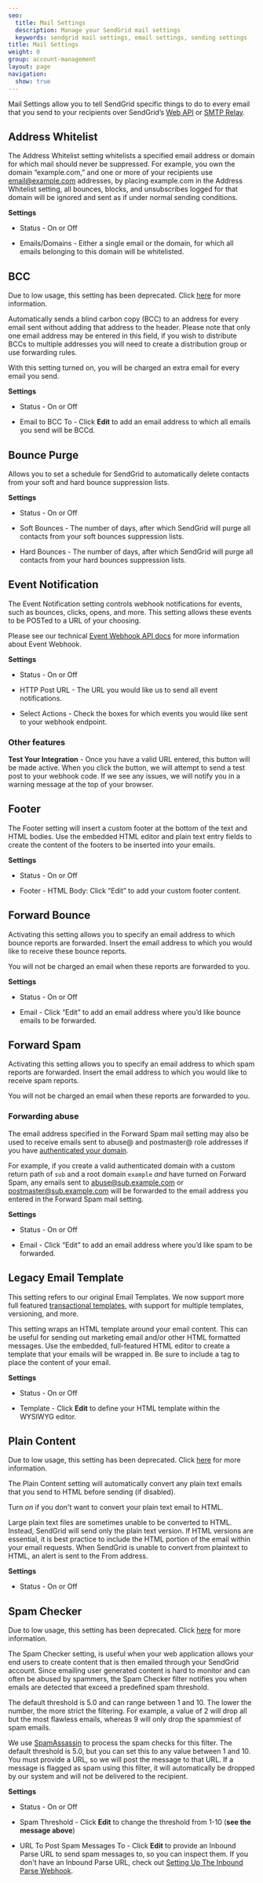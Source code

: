```yaml
---
seo:
  title: Mail Settings
  description: Manage your SendGrid mail settings
  keywords: sendgrid mail settings, email settings, sending settings
title: Mail Settings
weight: 0
group: account-management
layout: page
navigation:
  show: true
---
```


Mail Settings allow you to tell SendGrid specific things to do to every email that you send to your recipients over SendGrid’s [Web API]({{root_url}}/api-reference/) or [SMTP Relay]({{root_url}}/glossary/smtp-relay/).

## Address Whitelist

The Address Whitelist setting whitelists a specified email address or domain for which mail should never be suppressed. For example, you own the domain “example.com,” and one or more of your recipients use email@example.com addresses, by placing example.com in the Address Whitelist setting, all bounces, blocks, and unsubscribes logged for that domain will be ignored and sent as if under normal sending conditions.

**Settings**

- Status - On or Off

- Emails/Domains - Either a single email or the domain, for which all emails belonging to this domain will be whitelisted.

## BCC

<call-out type="warning">

Due to low usage, this setting has been deprecated. Click [here]({{root_url}}/ui/account-and-settings/retired-mail-settings/) for more information.

</call-out>

Automatically sends a blind carbon copy (BCC) to an address for every email sent without adding that address to the header. Please note that only one email address may be entered in this field, if you wish to distribute BCCs to multiple addresses you will need to create a distribution group or use forwarding rules.

<call-out type="warning">

With this setting turned on, you will be charged an extra email for every email you send.

</call-out>

**Settings**

- Status - On or Off

- Email to BCC To - Click **Edit** to add an email address to which all emails you send will be BCCd.

## Bounce Purge

Allows you to set a schedule for SendGrid to automatically delete contacts from your soft and hard bounce suppression lists.

**Settings**

- Status - On or Off

- Soft Bounces - The number of days, after which SendGrid will purge all contacts from your soft bounces suppression lists.

- Hard Bounces - The number of days, after which SendGrid will purge all contacts from your hard bounces suppression lists.

## Event Notification

The Event Notification setting controls webhook notifications for events, such as bounces, clicks, opens, and more. This setting allows these events to be POSTed to a URL of your choosing.

Please see our technical [Event Webhook API docs](/API_Reference/Webhooks/event.html) for more information about Event Webhook.

**Settings**

- Status - On or Off

- HTTP Post URL - The URL you would like us to send all event notifications.

- Select Actions - Check the boxes for which events you would like sent to your webhook endpoint.

### Other features

**Test Your Integration** - Once you have a valid URL entered, this button will be made active. When you click the button, we will attempt to send a test post to your webhook code. If we see any issues, we will notify you in a warning message at the top of your browser.

## Footer

The Footer setting will insert a custom footer at the bottom of the text and HTML bodies. Use the embedded HTML editor and plain text entry fields to create the content of the footers to be inserted into your emails.

**Settings**

- Status - On or Off

- Footer - HTML Body: Click “Edit” to add your custom footer content.

## Forward Bounce

Activating this setting allows you to specify an email address to which bounce reports are forwarded. Insert the email address to which you would like to receive these bounce reports.

<call-out>

You will not be charged an email when these reports are forwarded to you.

</call-out>

**Settings**

- Status - On or Off

- Email - Click “Edit” to add an email address where you’d like bounce emails to be forwarded.

## Forward Spam

Activating this setting allows you to specify an email address to which spam reports are forwarded. Insert the email address to which you would like to receive spam reports.

<call-out>

You will not be charged an email when these reports are forwarded to you.

</call-out>

### Forwarding abuse

The email address specified in the Forward Spam mail setting may also be used to receive emails sent to abuse@ and postmaster@ role addresses if you have [authenticated your domain]({{root_url}}/ui/account-and-settings/how-to-set-up-domain-authentication/).

For example, if you create a valid authenticated domain with a custom return path of `sub` and a root domain `example` _and_ have turned on Forward Spam, any emails sent to abuse@sub.example.com or postmaster@sub.example.com will be forwarded to the email address you entered in the Forward Spam mail setting.

**Settings**

- Status - On or Off

- Email - Click “Edit” to add an email address where you’d like spam to be forwarded.

## Legacy Email Template

<call-out type="warning">

This setting refers to our original Email Templates. We now support more full featured [transactional templates]({{root_url}}/ui/sending-email/how-to-send-an-email-with-dynamic-transactional-templates/), with support for multiple templates, versioning, and more.

</call-out>

This setting wraps an HTML template around your email content. This can be useful for sending out marketing email and/or other HTML formatted messages. Use the embedded, full-featured HTML editor to create a template that your emails will be wrapped in. Be sure to include a tag to place the content of your email.

**Settings**

- Status - On or Off

- Template - Click **Edit** to define your HTML template within the WYSIWYG editor.

## Plain Content

<call-out type="warning">

Due to low usage, this setting has been deprecated. Click [here]({{root_url}}/ui/account-and-settings/retired-mail-settings/) for more information.

</call-out>

The Plain Content setting will automatically convert any plain text emails that you send to HTML before sending (if disabled).

Turn _on_ if you don't want to convert your plain text email to HTML.

<call-out>

Large plain text files are sometimes unable to be converted to HTML. Instead, SendGrid will send only the plain text version. If HTML versions are essential, it is best practice to include the HTML portion of the email within your email requests. When SendGrid is unable to convert from plaintext to HTML, an alert is sent to the From address.

</call-out>

**Settings**

- Status - On or Off

## Spam Checker

<call-out type="warning">

Due to low usage, this setting has been deprecated. Click [here]({{root_url}}/ui/account-and-settings/retired-mail-settings/) for more information.

</call-out>

The Spam Checker setting, is useful when your web application allows your end users to create content that is then emailed through your SendGrid account. Since emailing user generated content is hard to monitor and can often be abused by spammers, the Spam Checker filter notifies you when emails are detected that exceed a predefined spam threshold.

<call-out type="warning">

The default threshold is 5.0 and can range between 1 and 10. The lower the number, the more strict the filtering. For example, a value of 2 will drop all but the most flawless emails, whereas 9 will only drop the spammiest of spam emails.

</call-out>

We use [SpamAssassin](http://spamassassin.apache.org/full/3.4.x/doc/Mail_SpamAssassin_Conf.html#scoring_options) to process the spam checks for this filter. The default threshold is 5.0, but you can set this to any value between 1 and 10. You must provide a URL, so we will post the message to that URL. If a message is flagged as spam using this filter, it will automatically be dropped by our system and will not be delivered to the recipient.

**Settings**

- Status - On or Off

- Spam Threshold - Click **Edit** to change the threshold from 1-10 (**see the message above**)

- URL To Post Spam Messages To - Click **Edit** to provide an Inbound Parse URL to send spam messages to, so you can inspect them. If you don't have an Inbound Parse URL, check out [Setting Up The Inbound Parse Webhook]({{root_url}}/for-developers/parsing-email/inbound-email/).
